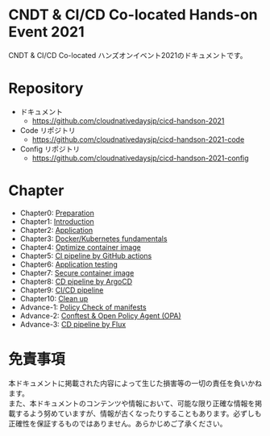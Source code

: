 # CNDT & CI/CD Co-located Hands-on Event 2021

CNDT & CI/CD Co-located ハンズオンイベント2021のドキュメントです。

# Repository

* ドキュメント
	* https://github.com/cloudnativedaysjp/cicd-handson-2021
* Code リポジトリ
	* https://github.com/cloudnativedaysjp/cicd-handson-2021-code
* Config リポジトリ
	* https://github.com/cloudnativedaysjp/cicd-handson-2021-config

# Chapter

* Chapter0: [Preparation](docs/chapter0.md)
* Chapter1: [Introduction](docs/chapter1.md)
* Chapter2: [Application](docs/chapter2.md)
* Chapter3: [Docker/Kubernetes fundamentals](docs/chapter3.md)
* Chapter4: [Optimize container image](docs/chapter4.md)
* Chapter5: [CI pipeline by GitHub actions](docs/chapter5.md)
* Chapter6: [Application testing](docs/chapter6.md)
* Chapter7: [Secure container image](docs/chapter7.md)
* Chapter8: [CD pipeline by ArgoCD](docs/chapter8.md)
* Chapter9: [CI/CD pipeline](docs/chapter9.md)
* Chapter10: [Clean up](docs/chapter10.md)
* Advance-1: [Policy Check of manifests](docs/chapter-advance-1.md)
* Advance-2: [Conftest & Open Policy Agent (OPA)](docs/chapter-advance-2.md)
* Advance-3: [CD pipeline by Flux](docs/chapter-advance-3.md)

# 免責事項

本ドキュメントに掲載された内容によって生じた損害等の一切の責任を負いかねます。  
また、本ドキュメントのコンテンツや情報において、可能な限り正確な情報を掲載するよう努めていますが、情報が古くなったりすることもあります。必ずしも正確性を保証するものではありません。あらかじめご了承ください。

